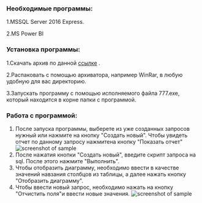 ### Необходимые программы:

1.MSSQL Server 2016 Express.

2.MS Power BI


### Установка программы:

1.Скачать архив по данной [ссылке](https://yadi.sk/d/CLEWHNuB3HbiEm) .

2.Распаковать с помощью архиватора, например WinRar, в любую удобную для вас директорию.

3.Запускать программу с помощью исполняемого файла 777.exe, который находится в корне папки с программой.

### Работа с программой:

1. После запуска программы, выберете из уже созданных запросов нужный или нажмите на кнопку "Создать новый". Чтобы увидеть отчет по данному запросу нажмитена кнопку "Показать отчет"
![screenshot of sample](https://yadi.sk/i/u8sKqAvx3HbvXW)
2. После нажатия кнопки "Создать новый", введите скрипт запроса на sql. После этого нажмите "Выполнить".
3. Чтобы отобразить диаграмму, необходимо ввести в качестве значений навзания столбцов из таблицы, а далее нажать кнопку "Отобразить диаграмму".
4. Чтобы ввести новый запрос, необходимо нажать на кнопку "Отчистить поля"и ввести новые значения. 
![screenshot of sample](https://yadi.sk/i/2gmWgU2_3HbvHN)
